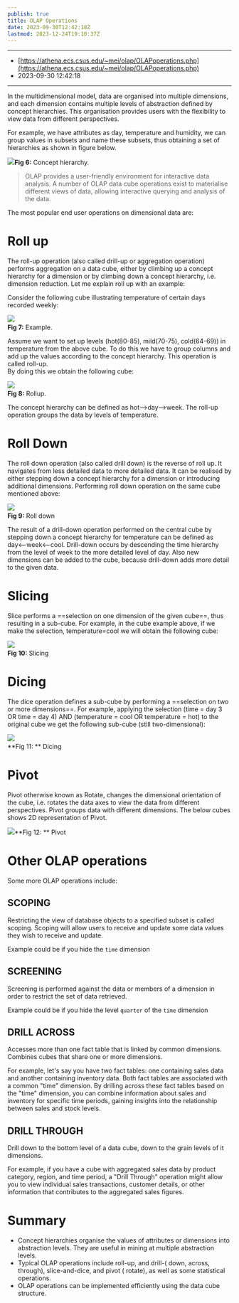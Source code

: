 ```yaml
---
publish: true
title: OLAP Operations
date: 2023-09-30T12:42:18Z
lastmod: 2023-12-24T19:10:37Z
---
```


---

* [https://athena.ecs.csus.edu/~mei/olap/OLAPoperations.php](https://athena.ecs.csus.edu/~mei/olap/OLAPoperations.php)
* 2023-09-30 12:42:18

---

In the multidimensional model, data are organised into multiple dimensions, and each dimension contains multiple levels of abstraction defined by concept hierarchies. This organisation provides users with the flexibility to view data from different perspectives.

For example, we have attributes as day, temperature and humidity, we can group values in subsets and name these subsets, thus obtaining a set of hierarchies as shown in figure below.

​![](concept%20hierarchy-20230930124218-vbfxq5g.JPG)**Fig 6:**  Concept hierarchy.

> OLAP provides a user-friendly environment for interactive data analysis.  A number of OLAP data cube operations exist to materialise different views of data, allowing interactive querying and analysis of the data.

The most popular end user operations on dimensional data are:

# Roll up

The roll-up operation (also called drill-up or aggregation operation) performs aggregation on a data cube, either by climbing up a concept hierarchy for a dimension or by climbing down a concept hierarchy, i.e. dimension reduction. Let me explain roll up with an example:

Consider the following cube illustrating temperature of certain days recorded weekly:

​![](rollupexample-20230930124218-f6u91bf.JPG)  
**Fig 7:**  Example.

Assume we want to set up levels (hot(80-85), mild(70-75), cold(64-69)) in temperature from the above cube. To do this we have to group columns and add up the values according to the concept hierarchy. This operation is called roll-up.  
By doing this we obtain the following cube:

​![](newrollup-20230930124218-7hhkpqk.JPG)  
**Fig 8:**  Rollup.

The concept hierarchy can be defined as hot-->day-->week. The roll-up operation groups the data by levels of temperature.

# Roll Down

The roll down operation (also called drill down) is the reverse of roll up. It navigates from less detailed data to more detailed data. It can be realised by either stepping down a concept hierarchy for a dimension or introducing additional dimensions.  Performing roll down operation on the same cube mentioned above:

​![](drilldown-20230930124218-fmhfwi7.JPG)  
**Fig 9:**  Roll down

The result of a drill-down operation performed on the central cube by stepping down a concept hierarchy for temperature can be defined as day<--week<--cool. Drill-down occurs by descending the time hierarchy from the level of week to the more detailed level of day. Also new dimensions can be added to the cube, because drill-down adds more detail to the given data.

# Slicing

Slice performs a ==selection on one dimension of the given cube==, thus resulting in a sub-cube. For example, in the cube example above, if we make the selection, temperature=cool we will obtain the following cube:

​![](slice-20230930124218-hp9swoq.JPG)  
**Fig 10:**  Slicing

# Dicing

The dice operation defines a sub-cube by performing a ==selection on two or more dimensions==.  For example, applying the selection (time = day 3 OR time = day 4) AND (temperature = cool OR temperature = hot) to the original cube we get the following sub-cube (still two-dimensional):

​![](dicing-20230930124218-eopvdth.JPG)  
**Fig 11: ** Dicing

# Pivot

Pivot otherwise known as Rotate, changes the dimensional orientation of the cube, i.e. rotates the data axes to view the data from different perspectives. Pivot groups data with different dimensions. The below cubes shows 2D representation of Pivot.

​![](PIVOT-20230930124218-r8o6cg7.jpg)**Fig 12: ** Pivot

# Other OLAP operations

Some more OLAP operations include:

## **SCOPING**

Restricting the view of database objects to a specified subset is called scoping. Scoping will allow users to receive and update some data values they wish to receive and update.

Example could be if you hide the `time`​ dimension

## **SCREENING**

Screening is performed against the data or members of a dimension in order to restrict the set of data retrieved.

Example could be if you hide the level `quarter`​ of the `time`​ dimension

## **DRILL ACROSS**

Accesses more than one fact table that is linked by common dimensions. Combines cubes that share one or more dimensions.

For example, let's say you have two fact tables: one containing sales data and another containing inventory data. Both fact tables are associated with a common "time" dimension. By drilling across these fact tables based on the "time" dimension, you can combine information about sales and inventory for specific time periods, gaining insights into the relationship between sales and stock levels.

## **DRILL THROUGH**

Drill down to the bottom level of a data cube, down to the grain levels of it dimensions.

For example, if you have a cube with aggregated sales data by product category, region, and time period, a "Drill Through" operation might allow you to view individual sales transactions, customer details, or other information that contributes to the aggregated sales figures.

# Summary

* Concept hierarchies organise the values of attributes or dimensions into abstraction levels. They are useful in mining at multiple abstraction levels.
* Typical OLAP operations include roll-up, and drill-( down, across, through), slice-and-dice, and pivot ( rotate), as well as some statistical operations.
* OLAP operations can be implemented efficiently using the data cube structure.
